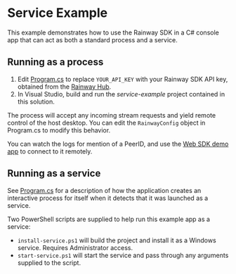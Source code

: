 # Service Example

This example demonstrates how to use the Rainway SDK in a C# console app that can act as both a standard process and a service.

## Running as a process
1. Edit [Program.cs](Program.cs) to replace `YOUR_API_KEY` with your Rainway SDK API key, obtained from the [Rainway Hub](https://hub.rainway.com/).
2. In Visual Studio, build and run the _service-example_ project contained in this solution.

The process will accept any incoming stream requests and yield remote control of the host desktop. You can edit the `RainwayConfig` object in Program.cs to modify this behavior.

You can watch the logs for mention of a PeerID, and use the [Web SDK demo app](https://sdk-builds.rainway.com/demos/web/) to connect to it remotely.

## Running as a service
See [Program.cs](Program.cs#L11) for a description of how the application creates an interactive process for itself when it detects that it was launched as a service.

Two PowerShell scripts are supplied to help run this example app as a service:

- `install-service.ps1` will build the project and install it as a Windows service. Requires Administrator access.
- `start-service.ps1` will start the service and pass through any arguments supplied to the script.

